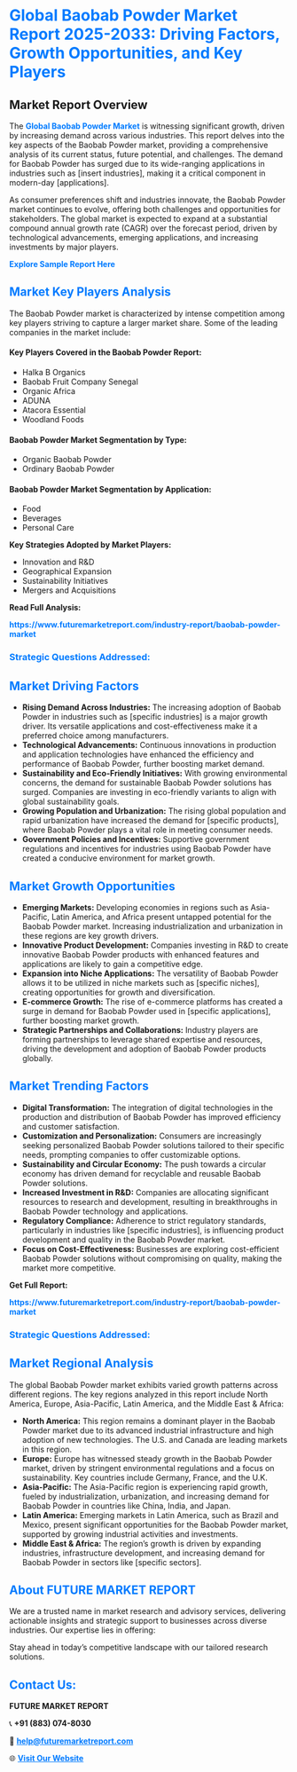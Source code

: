 <h1 style="color: #007BFF;">Global Baobab Powder Market Report 2025-2033: Driving Factors, Growth Opportunities, and Key Players</h1>

<section id="overview">
<h2>Market Report Overview</h2>
<p>The <a href="https://www.futuremarketreport.com/industry-report/baobab-powder-market" style="color: #007BFF; text-decoration: none;"><strong>Global Baobab Powder Market</strong></a> is witnessing significant growth, driven by increasing demand across various industries. This report delves into the key aspects of the Baobab Powder market, providing a comprehensive analysis of its current status, future potential, and challenges. The demand for Baobab Powder has surged due to its wide-ranging applications in industries such as [insert industries], making it a critical component in modern-day [applications].</p>
<p>As consumer preferences shift and industries innovate, the Baobab Powder market continues to evolve, offering both challenges and opportunities for stakeholders. The global market is expected to expand at a substantial compound annual growth rate (CAGR) over the forecast period, driven by technological advancements, emerging applications, and increasing investments by major players.</p>
</section>

<section id="overview">
<p><a href="https://www.futuremarketreport.com/request-sample/reportId=63992" style="color: #007BFF; text-decoration: none;"><strong>Explore Sample Report Here</strong></a></p>
</section>

<section id="key-players">
<h2 style="color: #007BFF;">Market Key Players Analysis</h2>
<p>The Baobab Powder market is characterized by intense competition among key players striving to capture a larger market share. Some of the leading companies in the market include:</p>
<h4>Key Players Covered in the Baobab Powder Report:</h4>
<ul><li>Halka B Organics</li><li>Baobab Fruit Company Senegal</li><li>Organic Africa</li><li>ADUNA</li><li>Atacora Essential</li><li>Woodland Foods</li></ul>
<h4>Baobab Powder Market Segmentation by Type:</h4>
<ul><li>Organic Baobab Powder</li><li>Ordinary Baobab Powder</li></ul>

<h4>Baobab Powder Market Segmentation by Application:</h4>
<ul><li>Food</li><li>Beverages</li><li>Personal Care</li></ul>
<p><strong>Key Strategies Adopted by Market Players:</strong></p>
<ul>
<li>Innovation and R&D</li>
<li>Geographical Expansion</li>
<li>Sustainability Initiatives</li>
<li>Mergers and Acquisitions</li>
</ul>
</section>

<section>
<p><strong>Read Full Analysis: </strong></p><a href="https://www.futuremarketreport.com/industry-report/baobab-powder-market" style="color: #007BFF; text-decoration: none;"><strong>https://www.futuremarketreport.com/industry-report/baobab-powder-market</strong></a>
<h3 style="color: #007BFF;">Strategic Questions Addressed:</h3>
</section>

<section id="driving-factors">
<h2 style="color: #007BFF;">Market Driving Factors</h2>
<ul>
<li><strong>Rising Demand Across Industries:</strong> The increasing adoption of Baobab Powder in industries such as [specific industries] is a major growth driver. Its versatile applications and cost-effectiveness make it a preferred choice among manufacturers.</li>
<li><strong>Technological Advancements:</strong> Continuous innovations in production and application technologies have enhanced the efficiency and performance of Baobab Powder, further boosting market demand.</li>
<li><strong>Sustainability and Eco-Friendly Initiatives:</strong> With growing environmental concerns, the demand for sustainable Baobab Powder solutions has surged. Companies are investing in eco-friendly variants to align with global sustainability goals.</li>
<li><strong>Growing Population and Urbanization:</strong> The rising global population and rapid urbanization have increased the demand for [specific products], where Baobab Powder plays a vital role in meeting consumer needs.</li>
<li><strong>Government Policies and Incentives:</strong> Supportive government regulations and incentives for industries using Baobab Powder have created a conducive environment for market growth.</li>
</ul>
</section>

<section id="growth-opportunities">
<h2 style="color: #007BFF;">Market Growth Opportunities</h2>
<ul>
<li><strong>Emerging Markets:</strong> Developing economies in regions such as Asia-Pacific, Latin America, and Africa present untapped potential for the Baobab Powder market. Increasing industrialization and urbanization in these regions are key growth drivers.</li>
<li><strong>Innovative Product Development:</strong> Companies investing in R&D to create innovative Baobab Powder products with enhanced features and applications are likely to gain a competitive edge.</li>
<li><strong>Expansion into Niche Applications:</strong> The versatility of Baobab Powder allows it to be utilized in niche markets such as [specific niches], creating opportunities for growth and diversification.</li>
<li><strong>E-commerce Growth:</strong> The rise of e-commerce platforms has created a surge in demand for Baobab Powder used in [specific applications], further boosting market growth.</li>
<li><strong>Strategic Partnerships and Collaborations:</strong> Industry players are forming partnerships to leverage shared expertise and resources, driving the development and adoption of Baobab Powder products globally.</li>
</ul>
</section>

<section id="trending-factors">
<h2 style="color: #007BFF;">Market Trending Factors</h2>
<ul>
<li><strong>Digital Transformation:</strong> The integration of digital technologies in the production and distribution of Baobab Powder has improved efficiency and customer satisfaction.</li>
<li><strong>Customization and Personalization:</strong> Consumers are increasingly seeking personalized Baobab Powder solutions tailored to their specific needs, prompting companies to offer customizable options.</li>
<li><strong>Sustainability and Circular Economy:</strong> The push towards a circular economy has driven demand for recyclable and reusable Baobab Powder solutions.</li>
<li><strong>Increased Investment in R&D:</strong> Companies are allocating significant resources to research and development, resulting in breakthroughs in Baobab Powder technology and applications.</li>
<li><strong>Regulatory Compliance:</strong> Adherence to strict regulatory standards, particularly in industries like [specific industries], is influencing product development and quality in the Baobab Powder market.</li>
<li><strong>Focus on Cost-Effectiveness:</strong> Businesses are exploring cost-efficient Baobab Powder solutions without compromising on quality, making the market more competitive.</li>
</ul>
</section>

<section>
<p><strong>Get Full Report: </strong></p><a href="https://www.futuremarketreport.com/industry-report/baobab-powder-market" style="color: #007BFF; text-decoration: none;"><strong>https://www.futuremarketreport.com/industry-report/baobab-powder-market</strong></a>
<h3 style="color: #007BFF;">Strategic Questions Addressed:</h3>
</section>


<section id="regional-analysis">
<h2 style="color: #007BFF;">Market Regional Analysis</h2>
<p>The global Baobab Powder market exhibits varied growth patterns across different regions. The key regions analyzed in this report include North America, Europe, Asia-Pacific, Latin America, and the Middle East & Africa:</p>
<ul>
<li><strong>North America:</strong> This region remains a dominant player in the Baobab Powder market due to its advanced industrial infrastructure and high adoption of new technologies. The U.S. and Canada are leading markets in this region.</li>
<li><strong>Europe:</strong> Europe has witnessed steady growth in the Baobab Powder market, driven by stringent environmental regulations and a focus on sustainability. Key countries include Germany, France, and the U.K.</li>
<li><strong>Asia-Pacific:</strong> The Asia-Pacific region is experiencing rapid growth, fueled by industrialization, urbanization, and increasing demand for Baobab Powder in countries like China, India, and Japan.</li>
<li><strong>Latin America:</strong> Emerging markets in Latin America, such as Brazil and Mexico, present significant opportunities for the Baobab Powder market, supported by growing industrial activities and investments.</li>
<li><strong>Middle East & Africa:</strong> The region’s growth is driven by expanding industries, infrastructure development, and increasing demand for Baobab Powder in sectors like [specific sectors].</li>
</ul>
</section>

<footer>
<h2 style="color: #007BFF;">About FUTURE MARKET REPORT</h2>
<p>We are a trusted name in market research and advisory services, delivering actionable insights and strategic support to businesses across diverse industries. Our expertise lies in offering:</p>

<p>Stay ahead in today’s competitive landscape with our tailored research solutions.</p>

<h2 style="color: #007BFF;">Contact Us:</h2>
<p><strong>FUTURE MARKET REPORT</strong></p>
<p>📞 <strong>+91 (883) 074-8030</strong></p>
<p>📧 <strong><a href="mailto:help@futuremarketreport.com" style="color: #007BFF;">help@futuremarketreport.com</a></strong></p>
<p>🌐 <strong><a href="https://www.futuremarketreport.com/" style="color: #007BFF;">Visit Our Website</a></strong></p>
</footer>